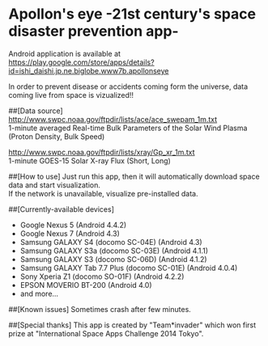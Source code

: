 Apollon's eye -21st century's space disaster prevention app-
======================
Android application is available at https://play.google.com/store/apps/details?id=ishi_daishi.jp.ne.biglobe.www7b.apollonseye

In order to prevent disease or accidents coming form the universe, data coming live from space is vizualized!! 

##[Data source]
http://www.swpc.noaa.gov/ftpdir/lists/ace/ace_swepam_1m.txt  
  1-minute averaged Real-time Bulk Parameters of the Solar Wind Plasma
  (Proton Density, Bulk Speed)

http://www.swpc.noaa.gov/ftpdir/lists/xray/Gp_xr_1m.txt  
  1-minute GOES-15 Solar X-ray Flux
  (Short, Long)

##[How to use]
Just run this app, then it will automatically download space data and start visualization.  
If the network is unavailable, visualize pre-installed data.

##[Currently-available devices]
- Google Nexus 5 (Android 4.4.2)  
- Google Nexus 7 (Android 4.3)
- Samsung GALAXY S4 (docomo SC-04E) (Android 4.3)  
- Samsung GALAXY S3a (docomo SC-03E) (Android 4.1.1)  
- Samsung GALAXY S3 (docomo SC-06D) (Android 4.1.2)  
- Samsung GALAXY Tab 7.7 Plus (docomo SC-01E) (Android 4.0.4)
- Sony Xperia Z1 (docomo SO-01F) (Android 4.2.2)  
- EPSON MOVERIO BT-200 (Android 4.0)  
- and more...

##[Known issues]
Sometimes crash after few minutes.

##[Special thanks]
This app is created by "Team*invader" which won first prize at "International Space Apps Challenge 2014 Tokyo".
